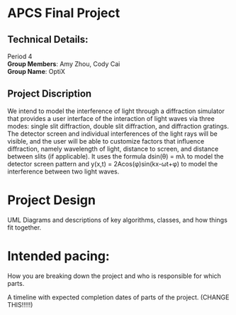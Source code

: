 # APCS Final Project
## Technical Details:

Period 4 <br/>
**Group Members**: Amy Zhou, Cody Cai <br/>
**Group Name**: OptiX

## Project Discription 
We intend to model the interference of light through a diffraction simulator that provides a user interface of the interaction of light waves via three modes: single slit diffraction, double slit diffraction, and diffraction gratings. The detector screen and individual interferences of the light rays will be visible, and the user will be able to customize factors that influence diffraction, namely wavelength of light, distance to screen, and distance between slits (if applicable). It uses the formula dsin(θ) = mλ to model the detector screen pattern and y(x,t) = 2Acos(φ)sin(kx-ωt+φ) to model the interference between two light waves. 
     
# Project Design

UML Diagrams and descriptions of key algorithms, classes, and how things fit together.


    
# Intended pacing:

How you are breaking down the project and who is responsible for which parts.

A timeline with expected completion dates of parts of the project. (CHANGE THIS!!!!!)

